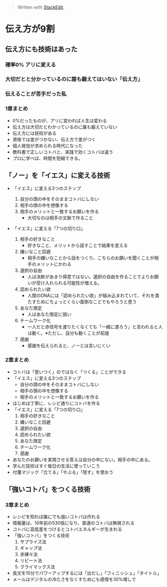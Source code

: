 


> Written with [StackEdit](https://stackedit.io/).
# 伝え方が9割

## 伝え方にも技術はあった

### 確率0% アリに変える

### 大切だとと分かっているのに誰も鍛えてはいない「伝え方」

### 伝えることが苦手だった私

### 1章まとめ
- 0%だったものが、アリに変われば人生は変わる
- 伝え方は大切だとわかっているのに誰も鍛えていない
- 伝え方には技術がある
- 資格では差がつかない、伝え方で差がつく
- 個人発信が求められる時代になった
- 教科書で正しいコトバと、実践で効くコトバは違う
- プロに学べば、時間を短縮できる。

## 「ノー」を「イエス」に変える技術

- 「イエス」に変える3つのステップ
	1. 自分の頭の中をそのままコトバにしない
	2. 相手の頭の中を想像する
	3. 相手のメリットと一致するお願いを作る
		- 大切なのは相手の文脈で作ること 

- 「イエス」に変える「7つの切り口」
	1. 相手の好きなこと
		- 好きなこと、メリットから話すことで結果を変える 
	2. 嫌いなこと回避
		- 相手の嫌いなことから話をつくり、こちらのお願いを聞くことが相手のメリットにかわる 
	3. 選択の自由
		- 人は決断があまり得意ではない。選択の自由を作ることでよりお願いが受け入れられる可能性が増える。 
	4. 認められたい欲
		- 人間のDNAには「認められたい欲」が組み込まれていて、それを満たすためにちょっとくらい面倒なことでもやろうと思う 
	5. あなた限定
		- 人はあなた限定に弱い
	6. チームワーク化
		- 一人だと赤信号を渡りたくなくても「一緒に渡ろう」と言われると人は動く。※ただし、自分も動くことが前提 
	7. 感謝
		- 感謝を伝えられると、ノーとは言いにくい 


### 2章まとめ
- コトバは「思いつく」のではなく「つくる」ことができる
- 「イエス」に変える3つのステップ
	- 自分の頭の中をそのままコトバにしない
	- 相手の頭の中を想像する
	- 相手のメリットと一致するお願いを作る
- はじめは丁寧に、レシピ通りにコトバを作る
- 「イエス」に変える「7つの切り口」
	1. 相手の好きなこと
	2. 嫌いなこと回避
	3. 選択の自由
	4. 認められたい欲
	5. あなた限定
	6. チームワーク化
	7. 感謝
- あなたのお願いを実現させる答えは自分の中にない。相手の中にある。
- 学んだ技術はすぐ毎日の生活に使っていこう
- 付箋マジック「立てる」「やぶる」「隠す」を使おう

## 「強いコトバ」をつくる技術

### 3章まとめ
- レシピを知れば誰にでも強いコトバは作れる
- 情報量は、10年前の530倍になり、普通のコトバは無視される
- コトバに高低差をつけるとコトバエネルギーが生まれる
- 「強いコトバ」をつくる技術
	1. サプライズ法
	2. ギャップ法
	3. 赤裸々法
	4. リピート法
	5. クライマックス法 
- 長文を10分でパワーアップするには「出だし」「フィニッシュ」「タイトル」
- メールはデジタルの冷たさをなくすためにも感情を30%増しで







<!--stackedit_data:
eyJoaXN0b3J5IjpbMjAxMTMyNDM4NywxMjI0MDQyMDUwLDk5Nj
MzNTc2OCwxMDM2OTc3MjQyXX0=
-->
